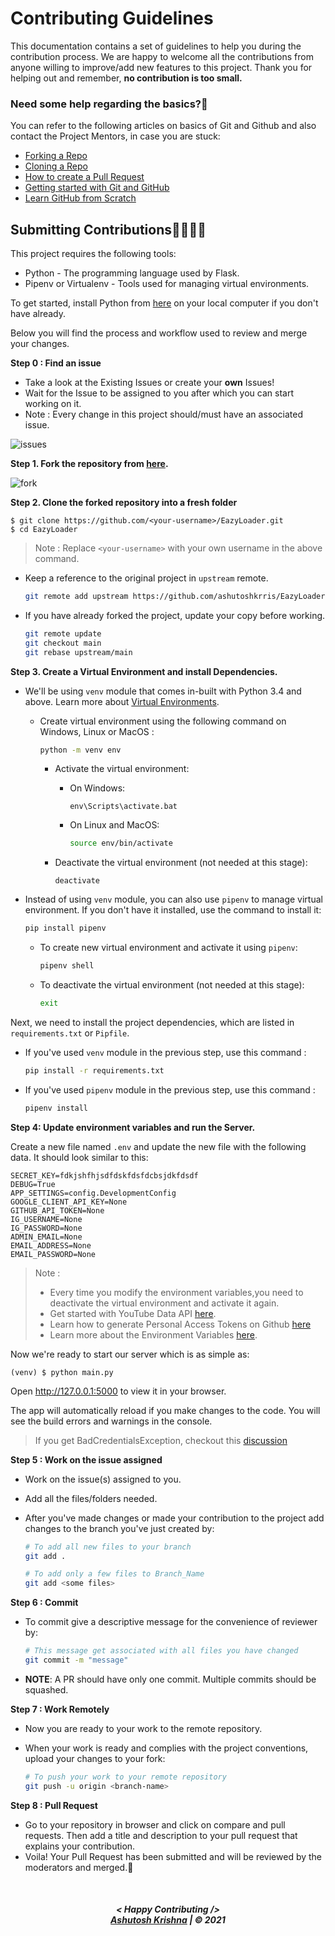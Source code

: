 # Contributing Guidelines

This documentation contains a set of guidelines to help you during the contribution process.
We are happy to welcome all the contributions from anyone willing to improve/add new features to this project.
Thank you for helping out and remember, **no contribution is too small.**

### Need some help regarding the basics?🤔

You can refer to the following articles on basics of Git and Github and also contact the Project Mentors,
in case you are stuck:

- [Forking a Repo](https://help.github.com/en/github/getting-started-with-github/fork-a-repo)
- [Cloning a Repo](https://help.github.com/en/desktop/contributing-to-projects/creating-an-issue-or-pull-request)
- [How to create a Pull Request](https://opensource.com/article/19/7/create-pull-request-github)
- [Getting started with Git and GitHub](https://iread.ga/series/1/git-and-github)
- [Learn GitHub from Scratch](https://lab.github.com/githubtraining/introduction-to-github)


## Submitting Contributions👩‍💻👨‍💻

This project requires the following tools:
 * Python - The programming language used by Flask.
 * Pipenv or Virtualenv - Tools used for managing virtual environments.

To get started, install Python from [here](https://python.org) on your local computer if you don't have already.

Below you will find the process and workflow used to review and merge your changes.

**Step 0 : Find an issue**

- Take a look at the Existing Issues or create your **own** Issues!
- Wait for the Issue to be assigned to you after which you can start working on it.
- Note : Every change in this project should/must have an associated issue.

![issues](https://raw.githubusercontent.com/ashutoshkrris/EazyLoader/main/demo/issues.png)

**Step 1. Fork the repository from [here](https://github.com/ashutoshkrris/EazyLoader/fork).**

![fork](https://raw.githubusercontent.com/ashutoshkrris/EazyLoader/main/demo/fork.png)

**Step 2. Clone the forked repository into a fresh folder**

```
$ git clone https://github.com/<your-username>/EazyLoader.git
$ cd EazyLoader
```
> Note : Replace `<your-username>` with your own username in the above command.

- Keep a reference to the original project in `upstream` remote. 
    ```bash
    git remote add upstream https://github.com/ashutoshkrris/EazyLoader
    ```

- If you have already forked the project, update your copy before working.
    ```bash
    git remote update
    git checkout main
    git rebase upstream/main
    ```  

**Step 3. Create a Virtual Environment and install Dependencies.**

- We'll be using `venv` module that comes in-built with Python 3.4 and above. Learn more about [Virtual Environments](http://flask.pocoo.org/docs/1.0/installation/#virtual-environments).

    - Create virtual environment using the following command on Windows, Linux or MacOS :
        ```bash
        python -m venv env
        ```

        - Activate the virtual environment:
            - On Windows:
                ```terminal
                env\Scripts\activate.bat
                ```

            - On Linux and MacOS:
                ```bash
                source env/bin/activate
                ```
            
        - Deactivate the virtual environment (not needed at this stage):
            ```
            deactivate
            ```

- Instead of using `venv` module, you can also use `pipenv` to manage virtual environment. If you don't have it installed, use the command to install it:
    ```bash
    pip install pipenv
    ```
    - To create new virtual environment and activate it using `pipenv`:
        ```bash
        pipenv shell
        ```
    
    - To deactivate the virtual environment (not needed at this stage):
        ```bash
        exit
        ```

Next, we need to install the project dependencies, which are listed in `requirements.txt` or `Pipfile`.

- If you've used `venv` module in the previous step, use this command :
    ```bash
    pip install -r requirements.txt
    ```

- If you've used `pipenv` module in the previous step, use this command : 
    ```bash
    pipenv install
    ```

**Step 4: Update environment variables and run the Server.**

Create a new file named `.env` and update the new file with the following data. It should look similar to this:

```
SECRET_KEY=fdkjshfhjsdfdskfdsfdcbsjdkfdsdf
DEBUG=True
APP_SETTINGS=config.DevelopmentConfig
GOOGLE_CLIENT_API_KEY=None
GITHUB_API_TOKEN=None
IG_USERNAME=None
IG_PASSWORD=None
ADMIN_EMAIL=None
EMAIL_ADDRESS=None
EMAIL_PASSWORD=None
```

> Note : 
> - Every time you modify the environment variables,you need to deactivate the virtual environment and activate it again.
> - Get started with YouTube Data API [here](https://developers.google.com/youtube/v3/getting-started).
> - Learn how to generate Personal Access Tokens on Github [here](https://docs.github.com/en/authentication/keeping-your-account-and-data-secure/creating-a-personal-access-token)
> - Learn more about the Environment Variables [here](https://iread.ga/posts/49/do-you-really-need-environment-variables-in-python).


Now we're ready to start our server which is as simple as:

```
(venv) $ python main.py
```

Open http://127.0.0.1:5000 to view it in your browser.

The app will automatically reload if you make changes to the code.
You will see the build errors and warnings in the console.

> If you get BadCredentialsException, checkout this [discussion](https://github.com/ashutoshkrris/EazyLoader/discussions/41)


**Step 5 : Work on the issue assigned**

- Work on the issue(s) assigned to you.
- Add all the files/folders needed.
- After you've made changes or made your contribution to the project add changes to the branch you've just created by:

    ```bash  
    # To add all new files to your branch
    git add .  

    # To add only a few files to Branch_Name
    git add <some files>
    ```

**Step 6 : Commit**

- To commit give a descriptive message for the convenience of reviewer by:

    ```bash
    # This message get associated with all files you have changed  
    git commit -m "message"  
    ```

- **NOTE**: A PR should have only one commit. Multiple commits should be squashed.

**Step 7 : Work Remotely**

- Now you are ready to your work to the remote repository.
- When your work is ready and complies with the project conventions, upload your changes to your fork:

    ```bash  
    # To push your work to your remote repository
    git push -u origin <branch-name>
    ```

**Step 8 : Pull Request**

- Go to your repository in browser and click on compare and pull requests. Then add a title and description to your pull request that explains your contribution.
- Voila! Your Pull Request has been submitted and will be reviewed by the moderators and merged.🥳


<br>
<h5 align="center">
< Happy Contributing />
<br>
<a href="https://ashutoshkrris.tk">Ashutosh Krishna</a> | © 2021
</h5>
